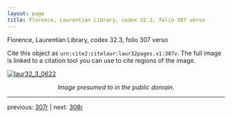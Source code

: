 ```yaml
---
layout: page
title: Florence, Laurentian Library, codex 32.3, folio 307 verso
---
```


Florence, Laurentian Library, codex 32.3, folio 307 verso

Cite this object as `urn:cite2:citelaur:laur32pages.v1:307v`.  The full image is linked to a citation tool you can use to cite regions of the image.

[![laur32_3_0622](http://www.homermultitext.org/iipsrv?IIIF=/project/homer/pyramidal/deepzoom/citelaur/laur32imgs/v1/laur32_3_0622.tif/full/800,/0/default.jpg)](http://www.homermultitext.org/ict2/?urn=urn:cite2:citelaur:laur32imgs.v1:laur32_3_0622) 

<p style="text-align: center; font-style: italic;">Image presumed to in the public domain.</p>

---

previous: [307r](../307r/) | next: [308r](../308r/)